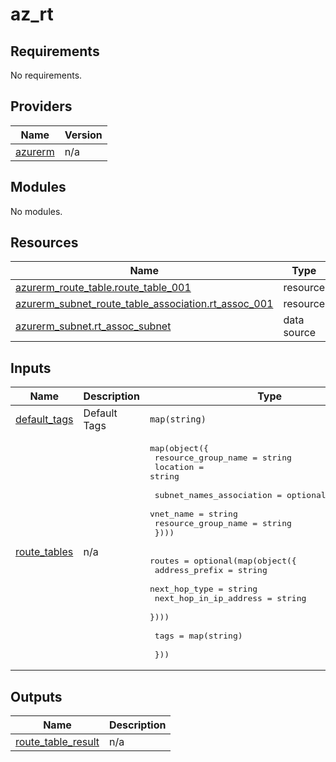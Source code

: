 # az_rt

<!-- BEGINNING OF PRE-COMMIT-TERRAFORM DOCS HOOK -->
## Requirements

No requirements.

## Providers

| Name | Version |
|------|---------|
| <a name="provider_azurerm"></a> [azurerm](#provider\_azurerm) | n/a |

## Modules

No modules.

## Resources

| Name | Type |
|------|------|
| [azurerm_route_table.route_table_001](https://registry.terraform.io/providers/hashicorp/azurerm/latest/docs/resources/route_table) | resource |
| [azurerm_subnet_route_table_association.rt_assoc_001](https://registry.terraform.io/providers/hashicorp/azurerm/latest/docs/resources/subnet_route_table_association) | resource |
| [azurerm_subnet.rt_assoc_subnet](https://registry.terraform.io/providers/hashicorp/azurerm/latest/docs/data-sources/subnet) | data source |

## Inputs

| Name | Description | Type | Default | Required |
|------|-------------|------|---------|:--------:|
| <a name="input_default_tags"></a> [default\_tags](#input\_default\_tags) | Default Tags | `map(string)` | `{}` | no |
| <a name="input_route_tables"></a> [route\_tables](#input\_route\_tables) | n/a | <pre>map(object({<br>    resource_group_name = string<br>    location            = string<br><br>    subnet_names_association = optional(map(object({<br>      vnet_name           = string<br>      resource_group_name = string<br>    })))<br><br>    routes = optional(map(object({<br>      address_prefix         = string<br>      next_hop_type          = string<br>      next_hop_in_ip_address = string<br>    })))<br><br>    tags = map(string)<br><br>  }))</pre> | n/a | yes |

## Outputs

| Name | Description |
|------|-------------|
| <a name="output_route_table_result"></a> [route\_table\_result](#output\_route\_table\_result) | n/a |
<!-- END OF PRE-COMMIT-TERRAFORM DOCS HOOK -->
